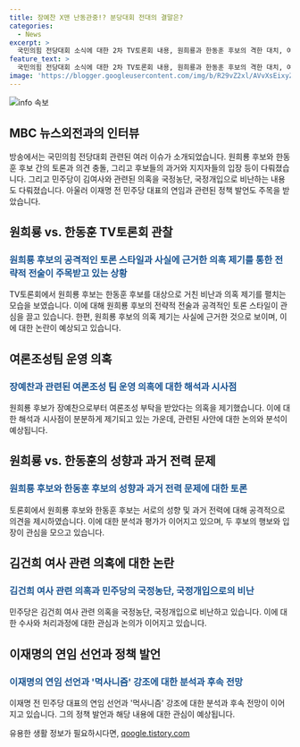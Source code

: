 ```yaml
---
title: 장예찬 X맨 난동관중!? 분당대회 전대의 결말은?
categories:
  - News
excerpt: >
  국민의힘 전당대회 소식에 대한 2차 TV토론회 내용, 원희룡과 한동훈 후보의 격한 대치, 여론조성팀 운영 의혹과 과거 의혹 등 다수의 의혹에 대한 토론과 지적, 그리고 나경원 후보의 인기 상승 등을 포함한 현재 정치권의 뜨거운 이슈들을 다룬 인터뷰 내용입니다. 또한, 김건희 여사와 관련된 의혹과 민주당의 전략까지도 다뤄집니다. MBC 뉴스외전과의 인터뷰 내용으로, 모든 정치 관심층에게 흥미로운 정보가 풍부합니다.
feature_text: >
  국민의힘 전당대회 소식에 대한 2차 TV토론회 내용, 원희룡과 한동훈 후보의 격한 대치, 여론조성팀 운영 의혹과 과거 의혹 등 다수의 의혹에 대한 토론과 지적, 그리고 나경원 후보의 인기 상승 등을 포함한 현재 정치권의 뜨거운 이슈들을 다룬 인터뷰 내용입니다. 또한, 김건희 여사와 관련된 의혹과 민주당의 전략까지도 다뤄집니다. MBC 뉴스외전과의 인터뷰 내용으로, 모든 정치 관심층에게 흥미로운 정보가 풍부합니다.
image: 'https://blogger.googleusercontent.com/img/b/R29vZ2xl/AVvXsEixyZcFfHzMRdzZMjFBmAUKJYCLCGyLL1o632UiGVXcaFdKo_bkvkuCioo0uUKlGfBVcT3P84aROyZIXSBEx3Aw5nCQ3pTgDom1WDC4m8eifvWiAmWEEVb4x6G_l8C0QH225ldMjyaFvpxGEBGNO37VmDTDMHGhJPq73UglMfDca1-0aw/s1600/blogspot.png'
---
```


<p><img src="https://blogger.googleusercontent.com/img/b/R29vZ2xl/AVvXsEixyZcFfHzMRdzZMjFBmAUKJYCLCGyLL1o632UiGVXcaFdKo_bkvkuCioo0uUKlGfBVcT3P84aROyZIXSBEx3Aw5nCQ3pTgDom1WDC4m8eifvWiAmWEEVb4x6G_l8C0QH225ldMjyaFvpxGEBGNO37VmDTDMHGhJPq73UglMfDca1-0aw/s1600/blogspot.png" alt="info 속보" /></p>

<h2 data-ke-size="size26">MBC 뉴스외전과의 인터뷰</h2>

<p>방송에서는 국민의힘 전당대회 관련된 여러 이슈가 소개되었습니다. 원희룡 후보와 한동훈 후보 간의 토론과 의견 충돌, 그리고 후보들의 과거와 지지자들의 입장 등이 다뤄졌습니다. 그리고 민주당이 김여사와 관련된 의혹을 국정농단, 국정개입으로 비난하는 내용도 다뤄졌습니다. 아울러 이재명 전 민주당 대표의 연임과 관련된 정책 발언도 주목을 받았습니다.</p>

<p data-ke-size="size16"></p>

<h2 data-ke-size="size26">원희룡 vs. 한동훈 TV토론회 관찰</h2>

<h3><b><span style="color: #1a5490;">원희룡 후보의 공격적인 토론 스타일과 사실에 근거한 의혹 제기를 통한 전략적 전술이 주목받고 있는 상황</span></b></h3>

<p>TV토론회에서 원희룡 후보는 한동훈 후보를 대상으로 거친 비난과 의혹 제기를 펼치는 모습을 보였습니다. 이에 대해 원희룡 후보의 전략적 전술과 공격적인 토론 스타일이 관심을 끌고 있습니다. 한편, 원희룡 후보의 의혹 제기는 사실에 근거한 것으로 보이며, 이에 대한 논란이 예상되고 있습니다.</p>

<p data-ke-size="size16"></p>

<h2 data-ke-size="size26">여론조성팀 운영 의혹</h2>

<h3><b><span style="color: #1a5490;">장예찬과 관련된 여론조성 팀 운영 의혹에 대한 해석과 시사점</span></b></h3>

<p>원희룡 후보가 장예찬으로부터 여론조성 부탁을 받았다는 의혹을 제기했습니다. 이에 대한 해석과 시사점이 분분하게 제기되고 있는 가운데, 관련된 사안에 대한 논의와 분석이 예상됩니다.</p>

<p data-ke-size="size16"></p>

<h2 data-ke-size="size26">원희룡 vs. 한동훈의 성향과 과거 전력 문제</h2>

<h3><b><span style="color: #1a5490;">원희룡 후보와 한동훈 후보의 성향과 과거 전력 문제에 대한 토론</span></b></h3>

<p>토론회에서 원희룡 후보와 한동훈 후보는 서로의 성향 및 과거 전력에 대해 공격적으로 의견을 제시하였습니다. 이에 대한 분석과 평가가 이어지고 있으며, 두 후보의 행보와 입장이 관심을 모으고 있습니다.</p>

<p data-ke-size="size16"></p>

<h2 data-ke-size="size26">김건희 여사 관련 의혹에 대한 논란</h2>

<h3><b><span style="color: #1a5490;">김건희 여사 관련 의혹과 민주당의 국정농단, 국정개입으로의 비난</span></b></h3>

<p>민주당은 김건희 여사 관련 의혹을 국정농단, 국정개입으로 비난하고 있습니다. 이에 대한 수사와 처리과정에 대한 관심과 논의가 이어지고 있습니다.</p>

<p data-ke-size="size16"></p>

<h2 data-ke-size="size26">이재명의 연임 선언과 정책 발언</h2>

<h3><b><span style="color: #1a5490;">이재명의 연임 선언과 '먹사니즘' 강조에 대한 분석과 후속 전망</span></b></h3>

<p>이재명 전 민주당 대표의 연임 선언과 '먹사니즘' 강조에 대한 분석과 후속 전망이 이어지고 있습니다. 그의 정책 발언과 해당 내용에 대한 관심이 예상됩니다.</p>

<p data-ke-size="size16"></p>
유용한 생활 정보가 필요하시다면, <a href="https://qoogle.tistory.com" rel="dofollow">qoogle.tistory.com</a>



